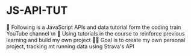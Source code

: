 # JS-API-TUT
📕 Following is a JavaScript APIs and data tutorial form the coding train YouTube channel \n
🎯 Using tutorials in the course to reinforce previous learning and build my own project
🏃‍♂️ Goal is to create my own personal project, tracking mt running data using Strava's API

